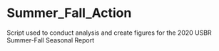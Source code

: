 # Summer_Fall_Action
Script used to conduct analysis and create figures for the 2020 USBR Summer-Fall Seasonal Report
